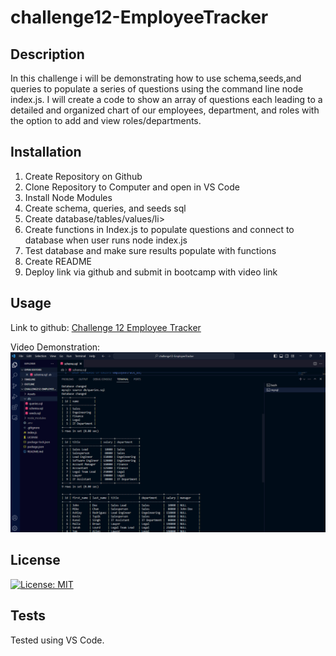 # challenge12-EmployeeTracker

## Description
In this challenge i will be demonstrating how to use schema,seeds,and queries to populate a series of questions using the command line node index.js. I will create a code to show an array of questions each leading to a detailed and organized chart of our employees, department, and roles with the option to add and view roles/departments.

## Installation
<ol>
    <li>Create Repository on Github</li>
    <li>Clone Repository to Computer and open in VS Code</li>
    <li>Install Node Modules</li>
    <li>Create schema, queries, and seeds sql</li>
    <li>Create database/tables/values/li>
    <li>Create functions in Index.js to populate questions and connect to database when user runs node index.js</li>
    <li>Test database and make sure results populate with functions</li>
    <li>Create README</li>
    <li>Deploy link via github and submit in bootcamp with video link</li>
</ol>

## Usage
<p>Link to github: <a href="https://github.com/bizwliz/challenge12-EmployeeTracker">Challenge 12 Employee Tracker</a></p>
<p>Video Demonstration: <a href="https://watch.screencastify.com/v/HXAx8cxO4NJm44H28vhf"><img src="./images/screenshot.png"></a></p>

## License
 [![License: MIT](https://img.shields.io/badge/License-MIT-yellow.svg)](https://opensource.org/licenses/MIT)

## Tests
Tested using VS Code.